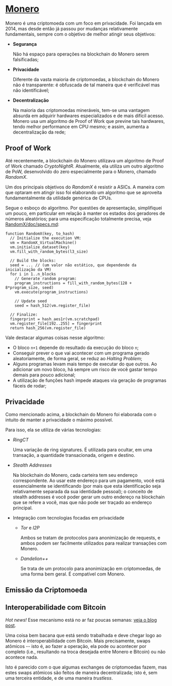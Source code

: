 # [Monero](https://www.getmonero.org/)

Monero é uma criptomoeda com um foco em privacidade. Foi lançada em 2014, mas desde então já passou por mudanças relativamente fundamentais, sempre com o objetivo de melhor atingir seus objetivos:

- **Segurança**

  Não há espaço para operações na blockchain do Monero serem falsificadas;

- **Privacidade**

  Diferente da vasta maioria de criptomoedas, a blockchain do Monero não é transparente: é obfuscada de tal maneira que é verificável mas não identificável;

- **Decentralização**

  Na maioria das criptomoedas mineráveis, tem-se uma vantagem absurda em adquirir hardwares especializados e de mais difícil acesso. Monero usa um algoritmo de Proof of Work que previne tais hardwares, tendo melhor performance em CPU mesmo; e assim, aumenta a decentralização da rede;

## Proof of Work

Até recentemente, a blockchain do Monero utilizava um algoritmo de Proof of Work chamado _CryptoNightR_. Atualmente, ela utiliza um outro algoritmo de PoW, desenvolvido do zero especialmente para o Monero, chamado _RandomX_.

Um dos principais objetivos do _RandomX_ é resistir a ASICs. A maneira com que optaram em atingir isso foi elaborando um algoritmo que se aproveita fundamentalmente da utilidade genérica de CPUs.

Segue o esboço do algoritmo. Por questões de apresentação, simplifiquei um pouco, em particular em relação à manter os estados dos geradores de números aleatórios; para uma especificação totalmente precisa, veja [RandomX/doc/specs.md](https://github.com/tevador/RandomX/blob/master/doc/specs.md#2-algorithm-description):

```
function RandomX(key, to_hash)
  // Initialize the execution VM:
  vm = RandomX_VirtualMachine()
  vm.initialize_dataset(key)
  vm.fill_with_random_bytes(l3_size)

  // Build the blocks:
  seed = ... // (um valor não estático, que dependende da inicialização da VM)
  for i in 1..n_blocks
    // Generate random program:
    program_instructions = fill_with_random_bytes(128 + 8*program_size, seed)
    vm.execute(program_instructions)

    // Update seed
    seed = hash_512(vm.register_file)

  // Finalize:
  fingerprint = hash_aes1r(vm.scratchpad)
  vm.register_file[192..255] = fingerprint
  return hash_256(vm.register_file)
```

Vale destacar algumas coisas nesse algoritmo:

- O bloco `n+1` depende do resultado da execução do bloco `n`;
- Conseguir prever o que vai acontecer com um programa gerado aleatoriamente, de forma geral, se reduz ao _Halting Problem_;
- Alguns programas levam mais tempo de executar do que outros. Ao adicionar um novo bloco, há sempre um risco de você gastar tempo demais para pouco adicional;
- A utilização de funções hash impede ataques via geração de programas fáceis de rodar;

## Privacidade

Como mencionado acima, a blockchain do Monero foi elaborada com o intuito de manter a privacidade o máximo possível.

Para isso, ela se utiliza de várias tecnologias:

- _RingCT_

  Uma variação de ring signatures. É utilizada para ocultar, em uma transação, a quantidade transacionada, origem e destino.

- _Stealth Addresses_

  Na blockchain do Monero, cada carteira tem seu endereço correspondente. Ao usar este endereço para um pagamento, você está essencialmente se identificando (por mais que esta identificação seja relativamente separada da sua identidade pessoal); o conceito de stealth addresses é você poder gerar um outro endereço na blockchain que se refere a você, mas que não pode ser traçado ao endereço principal.

- Integração com tecnologias focadas em privacidade

  - _Tor_ e _I2P_

    Ambos se tratam de protocolos para anonimização de requests, e ambos podem ser facilmente utilizados para realizar transações com Monero.

  - _Dandelion++_

    Se trata de um protocolo para anonimização em criptomoedas, de uma forma bem geral. É compatível com Monero.

## Emissão da Criptomoeda

<!-- Descever regras para emissão da criptomoeda e se é inflacionária ou não. -->

## Interoperabilidade com Bitcoin

*Hot news!* Esse mecanismo está no ar faz poucas semanas: [veja o blog post](https://www.getmonero.org/2021/08/20/atomic-swaps.html).

Uma coisa bem bacana que está sendo trabalhada e deve chegar logo ao Monero é interoperabilidade com Bitcoin. Mais precisamente, swaps atômicos -- isto é, ao fazer a operação, ela pode ou acontecer por completo (i.e., resultando na troca desejada entre Monero e Bitcoin) ou não acontece nada.

Isto é parecido com o que algumas exchanges de criptomoedas fazem, mas estes swaps atômicos são feitos de maneira decentralizada; isto é, sem uma terceira entidade, e de uma maneira _trustless_.
